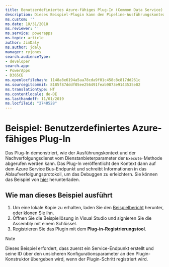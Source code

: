 ```yaml
---
title: Benutzerdefiniertes Azure-fähiges Plug-In (Common Data Service) | Microsoft-Dokumentation
description: Dieses Beispiel-Plugin kann den Pipeline-Ausführungskontext auf den Azure Service Bus posten.
ms.custom: ''
ms.date: 10/31/2018
ms.reviewer: ''
ms.service: powerapps
ms.topic: article
author: JimDaly
ms.author: jdaly
manager: ryjones
search.audienceType:
- developer
search.app:
- PowerApps
- D365CE
ms.openlocfilehash: 1148a8e6194a5aa78cda9f01c458c8c817dd261c
ms.sourcegitcommit: 8185f87dddf05ee256491feab9873e9143535e02
ms.translationtype: HT
ms.contentlocale: de-DE
ms.lasthandoff: 11/01/2019
ms.locfileid: "2748528"
---
```

# <a name="sample-azure-aware-custom-plug-in"></a>Beispiel: Benutzerdefiniertes Azure-fähiges Plug-In

<!-- https://docs.microsoft.com/dynamics365/customer-engagement/developer/sample-azure-aware-custom-plugin -->

Das Plug-In demonstriert, wie der Ausführungskontext und der Nachverfolgungsdienst vom Dienstanbieterparameter der `Execute`-Methode abgerufen werden kann. Das Plug-In veröffentlicht den Kontext dann auf dem Azure Service Bus-Endpunkt und schreibt Informationen in das Ablaufverfolgungsprotokoll, um das Debuggen zu erleichtern. Sie können das Beispiel von [hier](https://github.com/Microsoft/PowerApps-Samples/tree/master/cds/orgsvc/C%23/Azureplugin) herunterladen.

## <a name="how-to-run-this-sample"></a>Wie man dieses Beispiel ausführt

1. Um eine lokale Kopie zu erhalten, laden Sie den [Beispielbericht](https://github.com/Microsoft/PowerApps-Samples) herunter, oder klonen Sie ihn.
2. Öffnen Sie die Beispiellösung in Visual Studio und signieren Sie die Assembly mit einem Schlüssel.
3. Registrieren Sie das Plugin mit dem **Plug-in-Registrierungstool**.

>[!NOTE]
> Dieses Beispiel erfordert, dass zuerst ein Service-Endpunkt erstellt und seine ID über den unsicheren Konfigurationsparameter an den Plugin-Konstruktor übergeben wird, wenn der Plugin-Schritt registriert wird.


